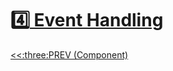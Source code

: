 # :four:[ Event Handling](https://github.com/yhuj79/Learn_REACT/blob/main/03_Component.md)

<div align="left"><a href='https://github.com/yhuj79/Learn_REACT/blob/main/03_Component.md'><<:three:PREV (Component)</a></div>
<!--<div align="right"><a href='https://github.com/yhuj79/Learn_REACT/blob/main/04_???'>:three:NEXT (Component) >></a></div>-->

